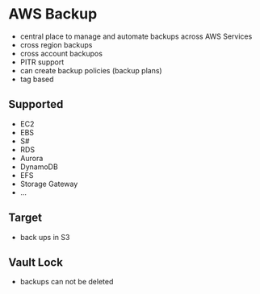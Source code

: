 # AWS Backup
- central place to manage and automate backups across AWS Services
- cross region backups
- cross account backupos
- PITR support
- can create backup policies (backup plans)
- tag based
## Supported
- EC2 
- EBS
- S#
- RDS
- Aurora
- DynamoDB
- EFS
- Storage Gateway
- ...

## Target
- back ups in S3


## Vault Lock
- backups can not be deleted
